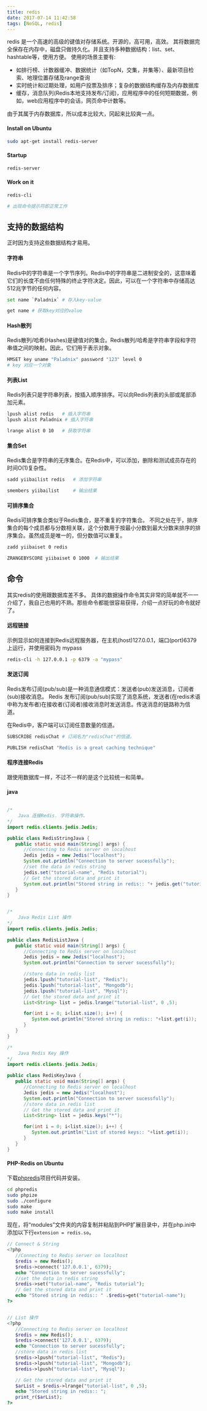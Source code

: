 ```yaml
---
title: redis
date: 2017-07-14 11:42:58
tags: [NoSQL, redis]
---
```


redis 是一个高速的高级的键值对存储系统。开源的，高可用，高效。
其将数据完全保存在内存中，磁盘只做持久化。并且支持多种数据结构：list、set、hashtable等，使用方便。
使用的场景主要有: 
- 如排行榜、计数器缓冲、数据统计（如TopN，交集，并集等）、最新项目检索、地理位置存储及range查询
- 实时统计和过期处理，如用户投票及排序；复杂的数据结构缓存及内存数据库
- 缓存，消息队列(Redis本地支持发布/订阅)，应用程序中的任何短期数据，例如，web应用程序中的会话，网页命中计数等。

由于其属于内存数据库，所以成本比较大，冈起来比较爽一点。

#### Install on Ubuntu
```bash
sudo apt-get install redis-server
```
#### Startup
```bash
redis-server
```
#### Work on it
```bash
redis-cli

# 出现命令提示符即正常工作
```

## 支持的数据结构
正时因为支持这些数据结构才易用。

#### 字符串
Redis中的字符串是一个字节序列。Redis中的字符串是二进制安全的，这意味着它们的长度不由任何特殊的终止字符决定。因此，可以在一个字符串中存储高达512兆字节的任何内容。
```bash
set name `Paladnix` # 存入key-value

get name # 获取key对应的value
```
#### Hash散列
Redis散列/哈希(Hashes)是键值对的集合。Redis散列/哈希是字符串字段和字符串值之间的映射。因此，它们用于表示对象。
```bash
HMSET key uname "Paladnix" password "123" level 0
# key 对应一个对象
```

#### 列表List
Redis列表只是字符串列表，按插入顺序排序。可以向Redis列表的头部或尾部添加元素。
```bash
lpush alist redis   # 插入字符串
lpush alist Paladnix # 插入字符串

lrange alist 0 10   # 获取字符串
```
#### 集合Set
Redis集合是字符串的无序集合。在Redis中，可以添加，删除和测试成员存在的时间O(1)复杂性。
```bash
sadd yiibailist redis   # 添加字符串

smembers yiibailist     # 输出结果
```
#### 可排序集合
Redis可排序集合类似于Redis集合，是不重复的字符集合。 不同之处在于，排序集合的每个成员都与分数相关联，这个分数用于按最小分数到最大分数来排序的排序集合。虽然成员是唯一的，但分数值可以重复。
```bash
zadd yiibaiset 0 redis

ZRANGEBYSCORE yiibaiset 0 1000  # 输出结果
```

## 命令
其实redis的使用跟数据库差不多。
具体的数据操作命令其实非常的简单就不一一介绍了，我自己也用的不熟。那些命令都能很容易获得，介绍一点好玩的命令就好了。

#### 远程链接
示例显示如何连接到Redis远程服务器，在主机(host)127.0.0.1，端口(port)6379上运行，并使用密码为 mypass
```bash
redis-cli -h 127.0.0.1 -p 6379 -a "mypass"
```

#### 发送订阅
Redis发布订阅(pub/sub)是一种消息通信模式：发送者(pub)发送消息，订阅者(sub)接收消息。
Redis 发布订阅(pub/sub)实现了消息系统，发送者(在redis术语中称为发布者)在接收者(订阅者)接收消息时发送消息。传送消息的链路称为信道。

在Redis中，客户端可以订阅任意数量的信道。
```bash
SUBSCRIBE redisChat # 订阅名为"redisChat"的信道。

PUBLISH redisChat "Redis is a great caching technique" 
```

#### 程序连接Redis
跟使用数据库一样，不过不一样的是这个比较统一和简单。
#### java
```java

/*
    Java 连接Redis. 字符串操作。
*/
import redis.clients.jedis.Jedis; 

public class RedisStringJava { 
   public static void main(String[] args) { 
      //Connecting to Redis server on localhost 
      Jedis jedis = new Jedis("localhost"); 
      System.out.println("Connection to server sucessfully"); 
      //set the data in redis string 
      jedis.set("tutorial-name", "Redis tutorial"); 
      // Get the stored data and print it 
      System.out.println("Stored string in redis:: "+ jedis.get("tutorialname")); 
   } 
}


/*
    Java Redis List 操作
*/
import redis.clients.jedis.Jedis; 

public class RedisListJava { 
   public static void main(String[] args) { 
      //Connecting to Redis server on localhost 
      Jedis jedis = new Jedis("localhost"); 
      System.out.println("Connection to server sucessfully"); 

      //store data in redis list 
      jedis.lpush("tutorial-list", "Redis"); 
      jedis.lpush("tutorial-list", "Mongodb"); 
      jedis.lpush("tutorial-list", "Mysql"); 
      // Get the stored data and print it 
      List<String> list = jedis.lrange("tutorial-list", 0 ,5); 

      for(int i = 0; i<list.size(); i++) { 
         System.out.println("Stored string in redis:: "+list.get(i)); 
      } 
   } 
}

/*
    Java Redis Key 操作
*/
import redis.clients.jedis.Jedis; 

public class RedisKeyJava { 
   public static void main(String[] args) { 
      //Connecting to Redis server on localhost 
      Jedis jedis = new Jedis("localhost"); 
      System.out.println("Connection to server sucessfully"); 
      //store data in redis list 
      // Get the stored data and print it 
      List<String> list = jedis.keys("*"); 

      for(int i = 0; i<list.size(); i++) { 
         System.out.println("List of stored keys:: "+list.get(i)); 
      } 
   } 
}
```

#### PHP-Redis on Ubuntu
下载[phpredis](http://github.com/nicolasff/phpredis%E3%80%82)项目代码并安装。
```bash
cd phpredis 
sudo phpize 
sudo ./configure 
sudo make 
sudo make install
```
现在，将“modules”文件夹的内容复制并粘贴到PHP扩展目录中，并在php.ini中添加以下行`extension = redis.so`。
```php
// Connect & String
<?php 
   //Connecting to Redis server on localhost 
   $redis = new Redis(); 
   $redis->connect('127.0.0.1', 6379); 
   echo "Connection to server sucessfully"; 
   //set the data in redis string 
   $redis->set("tutorial-name", "Redis tutorial"); 
   // Get the stored data and print it 
   echo "Stored string in redis:: " .$redis→get("tutorial-name"); 
?>


// List 操作
<?php 
   //Connecting to Redis server on localhost 
   $redis = new Redis(); 
   $redis->connect('127.0.0.1', 6379); 
   echo "Connection to server sucessfully"; 
   //store data in redis list 
   $redis->lpush("tutorial-list", "Redis"); 
   $redis->lpush("tutorial-list", "Mongodb"); 
   $redis->lpush("tutorial-list", "Mysql");  

   // Get the stored data and print it 
   $arList = $redis->lrange("tutorial-list", 0 ,5); 
   echo "Stored string in redis:: "; 
   print_r($arList); 
?>

```
